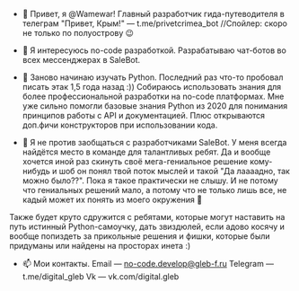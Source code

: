 - 👋 Привет, я @Wamewar! Главный разработчик гида-путеводителя в телеграм "Привет, Крым!" — t.me/privetcrimea_bot //Спойлер: скоро не только по полуострову 😉

- 👀 Я интересуюсь no-code разработкой. Разрабатываю чат-ботов во всех мессенджерах в SaleBot.
- 🌱 Заново начинаю изучать Python. Последний раз что-то пробовал писать этак 1,5 года назад :)) Собираюсь использовать знания для более профессиональной 
разработки на no-code платформах. Мне уже сильно помогли базовые знания Python из 2020 для понимания принципов работы с API и документацией.
Плюс открываются доп.фичи конструкторов при использовании кода.

- 💞️ Я не против заобщаться с разработчиками SaleBot. У меня всегда найдётся место в команде для талантливых ребят. Да и вообще хочется иной раз
скинуть своё мега-гениальное решение кому-нибудь и шоб он понял твой поток мыслей и такой "Да лаааадно, так можно было??". Пока я такое практически не
слышу. И не потому что гениальных решений мало, а потому что не только лишь все, не кадый может их понять из моего окружения 🤣 

Также будет круто сдружится с ребятами, которые могут наставить на путь истинный Python-самоучку, дать звиздюлей, если адово косячу и вообще попиздеть
за прикольные решения и фишки, которые были придуманы или найдены на просторах инета :)

- 📫 Мои контакты.
Email — no-code.develop@gleb-f.ru
Telegram — t.me/digital_gleb
Vk — vk.com/digital.gleb
